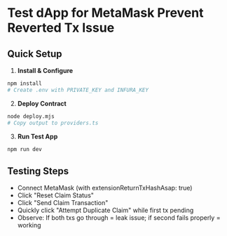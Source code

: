 # Test dApp for MetaMask Prevent Reverted Tx Issue

## Quick Setup

1. **Install & Configure**
```bash
npm install
# Create .env with PRIVATE_KEY and INFURA_KEY
```
2. **Deploy Contract**
```bash
node deploy.mjs
# Copy output to providers.ts
```
3. **Run Test App**
```bash
npm run dev
```
## Testing Steps
- Connect MetaMask (with extensionReturnTxHashAsap: true)
- Click "Reset Claim Status"
- Click "Send Claim Transaction"
- Quickly click "Attempt Duplicate Claim" while first tx pending
- Observe: If both txs go through = leak issue; if second fails properly = working